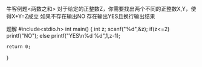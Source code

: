 牛客例题<两数之和>
对于给定的正整数Z，你需要找出两个不同的正整数X,Y，使得X+Y=Z成立
如果不存在输出NO
存在输出YES且换行输出结果


题解
#include<stdio.h>
int main()
{
 int z;
 scanf("%d",&z);
    if(z<=2)
        printf("NO");
    else
            printf("YES\n%d %d",1,z-1);
    
    
    return 0;
}

